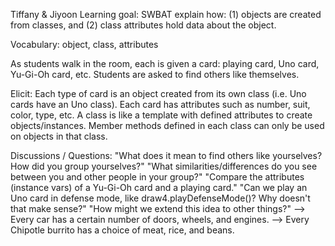 Tiffany & Jiyoon
Learning goal: SWBAT explain how:
(1) objects are created from classes, and
(2) class attributes hold data about the object.

Vocabulary: object, class, attributes

As students walk in the room, each is given a card: playing card, Uno card, Yu-Gi-Oh card, etc.
Students are asked to find others like themselves.

Elicit:
Each type of card is an object created from its own class (i.e. Uno cards have an Uno class).
Each card has attributes such as number, suit, color, type, etc.
A class is like a template with defined attributes to create objects/instances.
Member methods defined in each class can only be used on objects in that class.

Discussions / Questions:
 "What does it mean to find others like yourselves? How did you group yourselves?"
 "What similarities/differences do you see between you and other people in your group?"
 "Compare the attributes (instance vars) of a Yu-Gi-Oh card and a playing card."
 "Can we play an Uno card in defense mode, like draw4.playDefenseMode()? Why doesn't that make sense?"
 "How might we extend this idea to other things?"
 --> Every car has a certain number of doors, wheels, and engines.
 --> Every Chipotle burrito has a choice of meat, rice, and beans.
